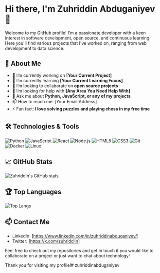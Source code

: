 # Hi there, I'm Zuhriddin Abduganiyev 👋

Welcome to my GitHub profile! I'm a passionate developer with a keen interest in software development, open source, and continuous learning. Here you'll find various projects that I've worked on, ranging from web development to data science.

## 🚀 About Me

- 🔭 I’m currently working on **[Your Current Project]**
- 🌱 I’m currently learning **[Your Current Learning Focus]**
- 👯 I’m looking to collaborate on **open source projects**
- 🤔 I’m looking for help with **[Any Area You Need Help With]**
- 💬 Ask me about **Python, JavaScript, or any of my projects**
- 📫 How to reach me: [Your Email Address]
- ⚡ Fun fact: **I love solving puzzles and playing chess in my free time**

## 🛠️ Technologies & Tools

![Python](https://img.shields.io/badge/-Python-333?style=flat&logo=python)
![JavaScript](https://img.shields.io/badge/-JavaScript-333?style=flat&logo=javascript)
![React](https://img.shields.io/badge/-React-333?style=flat&logo=react)
![Node.js](https://img.shields.io/badge/-Node.js-333?style=flat&logo=node.js)
![HTML5](https://img.shields.io/badge/-HTML5-333?style=flat&logo=html5)
![CSS3](https://img.shields.io/badge/-CSS3-333?style=flat&logo=css3)
![Git](https://img.shields.io/badge/-Git-333?style=flat&logo=git)
![Docker](https://img.shields.io/badge/-Docker-333?style=flat&logo=docker)
![Linux](https://img.shields.io/badge/-Linux-333?style=flat&logo=linux)

## 📈 GitHub Stats

![Zuhriddin's GitHub stats](https://github-readme-stats.vercel.app/api?username=zuhriddinabduganiyev&show_icons=true&theme=radical)

## 🏆 Top Languages

![Top Langs](https://github-readme-stats.vercel.app/api/top-langs/?username=zuhriddinabduganiyev&layout=compact&theme=radical)

## 📫 Contact Me

- LinkedIn: [https://www.linkedin.com/in/zuhriddinabduganiyev/]
- Twitter: [https://x.com/zuhriddiin]

Feel free to check out my repositories and get in touch if you would like to collaborate on a project or just want to chat about technology!

Thank you for visiting my profile!# zuhriddinabduganiyev

